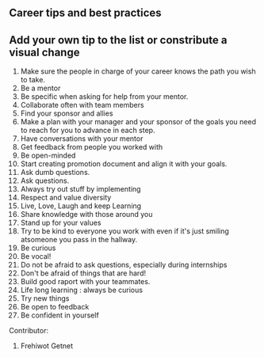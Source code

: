## Career tips and best practices

## Add your own tip to the list or constribute a visual change


1. Make sure the people in charge of your career knows the path you wish to take.
1. Be a mentor
1. Be specific when asking for help from your mentor.
1. Collaborate often with team members
1. Find your sponsor and allies
2. Make a plan with your manager and your sponsor of the goals you need to reach for you to advance in each step.
3. Have conversations with your mentor
4. Get feedback from people you worked with
5. Be open-minded
6. Start creating promotion document and align it with your goals.
6. Ask dumb questions.
6. Ask questions.
6. Always try out stuff by implementing
6. Respect and value diversity
7. Live, Love, Laugh and keep Learning
6. Share knowledge with those around you
6. Stand up for your values
6. Try to be kind to everyone you work with even if it's just smiling atsomeone you pass in the hallway.
6. Be curious
6. Be vocal!
6. Do not be afraid to ask questions, especially during internships
6. Don't be afraid of things that are hard!
6. Build good raport with your teammates.
7. Life long learning : always be curious 
6. Try new things
6. Be open to feedback
7. Be confident in yourself 

Contributor:
1. Frehiwot Getnet
